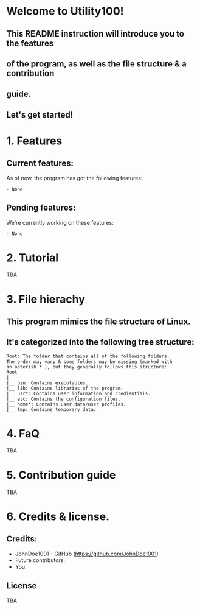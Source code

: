 # Welcome to Utility100!
## This README instruction will introduce you to the features
## of the program, as well as the file structure & a contribution
## guide.
## Let's get started!

# 1. Features
## Current features:

As of now, the program has got the following features:

    - None

## Pending features:

We're currently working on these features:

    - None

# 2. Tutorial

TBA

# 3. File hierachy
## This program mimics the file structure of Linux.
## It's categorized into the following tree structure:

    Root: The folder that contains all of the following folders.
    The order may vary & some folders may be missing (marked with
    an asterisk * ), but they generally follows this structure:
    Root
    |
    |__ bin: Contains executables.
    |__ lib: Contains libraries of the program.
    |__ usr*: Contains user information and credientials.
    |__ etc: Contains the configuration files.
    |__ home*: Contains user data/user profiles.
    |__ tmp: Contains temporary data.

# 4. FaQ

TBA

# 5. Contribution guide

TBA

# 6. Credits & license.

## Credits:

- JohnDoe1001 - GitHub (https://github.com/JohnDoe1001)
- Future contributors.
- You.

## License

TBA

